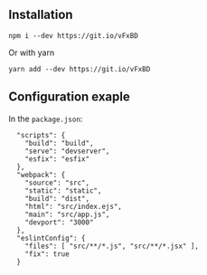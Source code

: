 ## Installation

`npm i --dev https://git.io/vFxBD`

Or with yarn

`yarn add --dev https://git.io/vFxBD`

## Configuration exaple

In the `package.json`:

```
  "scripts": {
    "build": "build",
    "serve": "devserver",
    "esfix": "esfix"
  },
  "webpack": {
    "source": "src",
    "static": "static",
    "build": "dist",
    "html": "src/index.ejs",
    "main": "src/app.js",
    "devport": "3000"
  },
  "eslintConfig": {
    "files": [ "src/**/*.js", "src/**/*.jsx" ],
    "fix": true
  }
```
